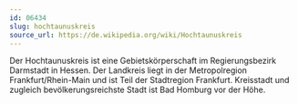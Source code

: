 ```yaml
---
id: 06434
slug: hochtaunuskreis
source_url: https://de.wikipedia.org/wiki/Hochtaunuskreis
---
```


Der Hochtaunuskreis ist eine Gebietskörperschaft im Regierungsbezirk Darmstadt in Hessen. Der Landkreis liegt in der Metropolregion Frankfurt/Rhein-Main und ist Teil der Stadtregion Frankfurt. Kreisstadt und zugleich bevölkerungsreichste Stadt ist Bad Homburg vor der Höhe.
